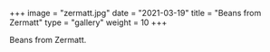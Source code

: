 +++
image = "zermatt.jpg"
date = "2021-03-19"
title = "Beans from Zermatt"
type = "gallery"
weight = 10
+++

Beans from Zermatt.
